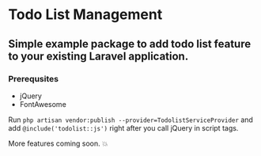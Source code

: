 # Todo List Management 

## Simple example package to add todo list feature to your existing Laravel application.

### Prerequsites

* jQuery
* FontAwesome


Run ``` php artisan vendor:publish --provider=TodolistServiceProvider ``` and add ``` @include('todolist::js') ``` right after you call jQuery in script tags.

More features coming soon. :collision:
